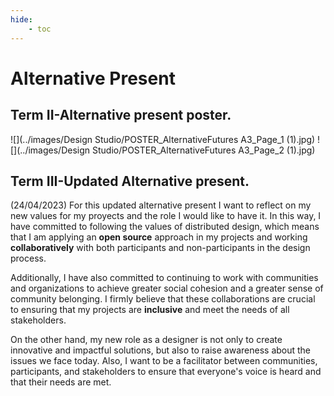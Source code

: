 ```yaml
---
hide:
    - toc
---
```


# **Alternative Present** 

## Term II-Alternative present poster. 
![](../images/Design Studio/POSTER_AlternativeFutures A3_Page_1 (1).jpg)
![](../images/Design Studio/POSTER_AlternativeFutures A3_Page_2 (1).jpg)

## Term III-Updated Alternative present. 
(24/04/2023)
For this updated alternative present I want to reflect on my new values for my proyects and the role I would like to have it. In this way, I have committed to following the values of distributed design, which means that I am applying an **open source** approach in my projects and working **collaboratively** with both participants and non-participants in the design process.

Additionally, I have also committed to continuing to work with communities and organizations to achieve greater social cohesion and a greater sense of community belonging. I firmly believe that these collaborations are crucial to ensuring that my projects are **inclusive** and meet the needs of all stakeholders.

On the other hand, my new role as a designer is not only to create innovative and impactful solutions, but also to raise awareness about the issues we face today. Also, I want to be a facilitator between communities, participants, and stakeholders to ensure that everyone's voice is heard and that their needs are met.

